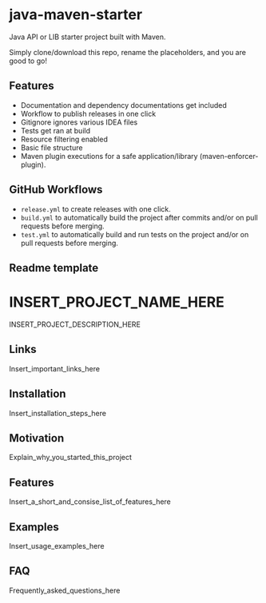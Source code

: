 # java-maven-starter
Java API or LIB starter project built with Maven.

Simply clone/download this repo, rename the placeholders, and you are good to go!

## Features
 - Documentation and dependency documentations get included
 - Workflow to publish releases in one click
 - Gitignore ignores various IDEA files
 - Tests get ran at build
 - Resource filtering enabled
 - Basic file structure 
 - Maven plugin executions for a safe application/library (maven-enforcer-plugin).

## GitHub Workflows
- `release.yml` to create releases with one click.
- `build.yml` to automatically build the project after commits and/or on pull requests before merging.
- `test.yml` to automatically build and run tests on the project and/or on pull requests before merging.

## Readme template

# INSERT_PROJECT_NAME_HERE
INSERT_PROJECT_DESCRIPTION_HERE

## Links
Insert_important_links_here

## Installation
Insert_installation_steps_here

## Motivation
Explain_why_you_started_this_project

## Features
Insert_a_short_and_consise_list_of_features_here

## Examples
Insert_usage_examples_here

## FAQ
Frequently_asked_questions_here

